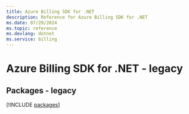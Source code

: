 ```yaml
---
title: Azure Billing SDK for .NET
description: Reference for Azure Billing SDK for .NET
ms.date: 07/29/2024
ms.topic: reference
ms.devlang: dotnet
ms.service: billing
---
```

# Azure Billing SDK for .NET - legacy
## Packages - legacy
[!INCLUDE [packages](billing-index.md)]